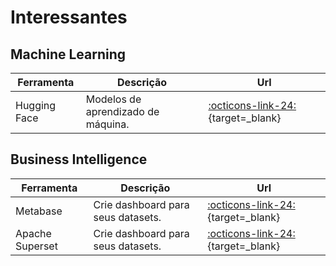 # Interessantes

## Machine Learning

| Ferramenta   | Descrição                          | Url                                                          |
|--------------|------------------------------------|--------------------------------------------------------------|
| Hugging Face | Modelos de aprendizado de máquina. | [:octicons-link-24:](https://huggingface.co/){target=_blank} |

## Business Intelligence

| Ferramenta      | Descrição                          | Url                                                               |
|-----------------|------------------------------------|-------------------------------------------------------------------|
| Metabase        | Crie dashboard para seus datasets. | [:octicons-link-24:](https://www.metabase.com/){target=_blank}    |
| Apache Superset | Crie dashboard para seus datasets. | [:octicons-link-24:](https://superset.apache.org/){target=_blank} |
